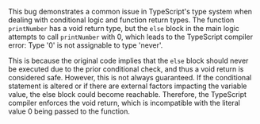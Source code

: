 This bug demonstrates a common issue in TypeScript's type system when dealing with conditional logic and function return types. The function `printNumber` has a void return type, but the `else` block in the main logic attempts to call `printNumber` with 0, which leads to the TypeScript compiler error: Type '0' is not assignable to type 'never'.

This is because the original code implies that the `else` block should never be executed due to the prior conditional check, and thus a void return is considered safe. However, this is not always guaranteed. If the conditional statement is altered or if there are external factors impacting the variable value, the else block could become reachable. Therefore, the TypeScript compiler enforces the void return, which is incompatible with the literal value 0 being passed to the function.